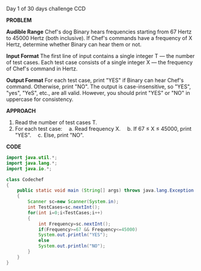 Day 1 of 30 days challenge CCD

**PROBLEM**

**Audible Range**
Chef's dog Binary hears frequencies starting from 67 Hertz to 45000 Hertz (both inclusive).
If Chef's commands have a frequency of X Hertz, determine whether Binary can hear them or not.

**Input Format**
The first line of input contains a single integer T — the number of test cases.
Each test case consists of a single integer X — the frequency of Chef's command in Hertz.

**Output Format**
For each test case, print "YES" if Binary can hear Chef's command. Otherwise, print "NO".
The output is case-insensitive, so "YES", "yes", "YeS", etc., are all valid. However, you should print "YES" or "NO" in uppercase for consistency.

**APPROACH**
1. Read the number of test cases T.
2. For each test case:
 a. Read frequency X.
 b. If 67 ≤ X ≤ 45000, print "YES".
 c. Else, print "NO".

**CODE**

```java
import java.util.*;
import java.lang.*;
import java.io.*;

class Codechef
{
	public static void main (String[] args) throws java.lang.Exception
	{
		Scanner sc=new Scanner(System.in);
		int TestCases=sc.nextInt();
		for(int i=0;i<TestCases;i++)
		{
		    int Frequency=sc.nextInt();
		    if(Frequency>=67 && Frequency<=45000)
		    System.out.println("YES");
		    else
		    System.out.println("NO");
		}
	}
}




